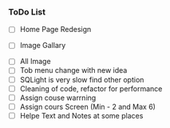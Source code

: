 
### ToDo List 

* [ ] Home Page Redesign
+ [ ] Image Gallary
- [ ] All Image
- [ ] Tob menu change with new idea 
- [ ] SQLight is very slow find other option 
- [ ] Cleaning of code, refactor for performance 
- [ ] Assign couse warrning
- [ ] Assign cours Screen (Min - 2 and Max 6)
- [ ] Helpe Text and Notes at some places  